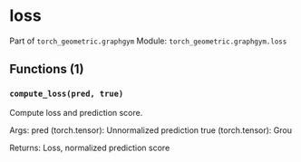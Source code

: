 # loss

Part of `torch_geometric.graphgym`
Module: `torch_geometric.graphgym.loss`

## Functions (1)

### `compute_loss(pred, true)`

Compute loss and prediction score.

Args:
    pred (torch.tensor): Unnormalized prediction
    true (torch.tensor): Grou

Returns: Loss, normalized prediction score
